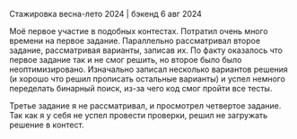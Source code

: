 Стажировка весна-лето 2024 | бэкенд
6 авг 2024

Моё первое участие в подобных контестах.
Потратил очень много времени на первое задание. Параллельно рассматривал второе задание, рассматривая варианты, записав их. По факту оказалось что первое задание так и не смог решить, но второе было было неоптимизировано.
Изначально записал несколько вариантов решения (и хорошо что решил прописать остальные варианты) и успел немного переделать бинарный поиск, из-за чего код смог пройти все тесты.

Третье задание я не рассматривал, и просмотрел четвертое задание. Так как я у себя не успел провести проверки, решил не загружать решение в контест.
